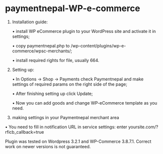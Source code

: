 # paymentnepal-WP-e-commerce

1. Installation guide:

	• install WP eCommerce plugin to your WordPress site and activate it in settings;
	
	• copy paymentnepal.php to /wp-content/plugins/wp-e-commerce/wpsc-merchants/;
	
	• install required rights for file, usually 664.

2. Setting up:

	• In Options -> Shop -> Payments check Paymentnepal and make settings of required params on the right side of the page;
	
	• After finishing setting up click Update;
	
	• Now you can add goods and change WP-eCommerce template as you need.
	
3. making settings in your Paymentnepal merchant area

  • You need to fill in notification URL in service settings: enter yoursite.com/?rficb_callback=true

    
Plugin was tested on Wordpress 3.2.1 and WP-Commerce 3.8.7.1. Correct work on newer versions is not guaranteed.
